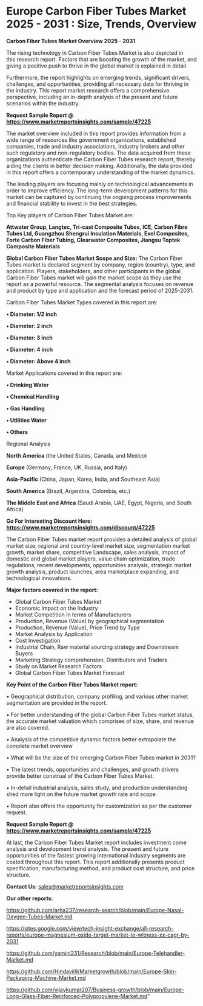 # Europe Carbon Fiber Tubes Market 2025 - 2031 : Size, Trends, Overview

<Strong> Carbon Fiber Tubes Market Overview 2025 - 2031</strong>

The rising technology in Carbon Fiber Tubes Market is also depicted in this research report. Factors that are boosting the growth of the market, and giving a positive push to thrive in the global market is explained in detail.

Furthermore, the report highlights on emerging trends, significant drivers, challenges, and opportunities, providing all necessary data for thriving in the industry. This report market research offers a comprehensive perspective, including an in-depth analysis of the present and future scenarios within the industry.

<strong>Request Sample Report @ <a href=https://www.marketreportsinsights.com/sample/47225>https://www.marketreportsinsights.com/sample/47225</a></strong>

The market overview included in this report provides information from a wide range of resources like government organizations, established companies, trade and industry associations, industry brokers and other such regulatory and non-regulatory bodies. The data acquired from these organizations authenticate the Carbon Fiber Tubes research report, thereby aiding the clients in better decision making. Additionally, the data provided in this report offers a contemporary understanding of the market dynamics.

The leading players are focusing mainly on technological advancements in order to improve efficiency. The long-term development patterns for this market can be captured by continuing the ongoing process improvements and financial stability to invest in the best strategies.

Top Key players of Carbon Fiber Tubes Market are:

<strong>Attwater Group, Langtec, Tri-cast Composite Tubes, ICE, Carbon Fibre Tubes Ltd, Guangzhou Shengrui Insulation Materials, Exel Composites, Forte Carbon Fiber Tubing, Clearwater Composites, Jiangsu Toptek Composite Materials</strong>

<strong><b>Global Carbon Fiber Tubes Market Scope and Size:</b></strong>
The Carbon Fiber Tubes market is declared segment by company, region (country), type, and application. Players, stakeholders, and other participants in the global Carbon Fiber Tubes market will gain the market scope as they use the report as a powerful resource. The segmental analysis focuses on revenue and product by type and application and the forecast period of 2025-2031.

Carbon Fiber Tubes Market Types covered in this report are:

<strong>•  Diameter: 1/2 inch

•  Diameter: 2 inch

•  Diameter: 3 inch

•  Diameter: 4 inch

•  Diameter: Above 4 inch</strong>

Market Applications covered in this report are:

<strong>•  Drinking Water

•  Chemical Handling

•  Gas Handling

•  Utilities Water

•  Others</strong> 

Regional Analysis

<strong>North America</strong> (the United States, Canada, and Mexico)

<strong>Europe</strong> (Germany, France, UK, Russia, and Italy)

<strong>Asia-Pacific</strong> (China, Japan, Korea, India, and Southeast Asia)

<strong>South America</strong> (Brazil, Argentina, Colombia, etc.)

<strong>The Middle East and Africa</strong> (Saudi Arabia, UAE, Egypt, Nigeria, and South Africa)

<strong>Go For Interesting Discount Here: <a href=https://www.marketreportsinsights.com/discount/47225>https://www.marketreportsinsights.com/discount/47225</a></strong>

The Carbon Fiber Tubes market report provides a detailed analysis of global market size, regional and country-level market size, segmentation market growth, market share, competitive Landscape, sales analysis, impact of domestic and global market players, value chain optimization, trade regulations, recent developments, opportunities analysis, strategic market growth analysis, product launches, area marketplace expanding, and technological innovations.

<strong><b>Major factors covered in the report:</b></strong>
<ul>
  <li>Global Carbon Fiber Tubes Market </li>
  <li>Economic Impact on the Industry</li>
  <li>Market Competition in terms of Manufacturers</li>
  <li>Production, Revenue (Value) by geographical segmentation</li>
  <li>Production, Revenue (Value), Price Trend by Type</li>
  <li>Market Analysis by Application</li>
  <li>Cost Investigation</li>
  <li>Industrial Chain, Raw material sourcing strategy and Downstream Buyers</li>
  <li>Marketing Strategy comprehension, Distributors and Traders</li>
  <li>Study on Market Research Factors</li>
  <li>Global Carbon Fiber Tubes Market Forecast</li>
</ul>

<strong><b>Key Point of the Carbon Fiber Tubes Market report:</b></strong>

• Geographical distribution, company profiling, and various other market segmentation are provided in the report.

• For better understanding of the global Carbon Fiber Tubes market status, the accurate market valuation which comprises of size, share, and revenue are also covered.

• Analysis of the competitive dynamic factors better extrapolate the complete market overview

• What will be the size of the emerging Carbon Fiber Tubes market in 2031?

• The latest trends, opportunities and challenges, and growth drivers provide better construal of the Carbon Fiber Tubes Market.

• In-detail industrial analysis, sales study, and production understanding shed more light on the future market growth rate and scope.

• Report also offers the opportunity for customization as per the customer request.

<strong>Request Sample Report @ <a href=https://www.marketreportsinsights.com/sample/47225>https://www.marketreportsinsights.com/sample/47225</a></strong>

At last, the Carbon Fiber Tubes Market report includes investment come analysis and development trend analysis. The present and future opportunities of the fastest growing international industry segments are coated throughout this report. This report additionally presents product specification, manufacturing method, and product cost structure, and price structure.

<strong>Contact Us:</strong>
sales@marketreportsinsights.com

<strong>Our other reports:</strong>

<a href=https://github.com/arha237/research-search/blob/main/Europe-Nasal-Oxygen-Tubes-Market.md>https://github.com/arha237/research-search/blob/main/Europe-Nasal-Oxygen-Tubes-Market.md</a>

<a href=https://sites.google.com/view/tech-insight-exchange/all-research-reports/europe-magnesium-oxide-target-market-to-witness-xx-cagr-by-2031>https://sites.google.com/view/tech-insight-exchange/all-research-reports/europe-magnesium-oxide-target-market-to-witness-xx-cagr-by-2031</a>

<a href=https://github.com/yamini231/Research/blob/main/Europe-Telehandler-Market.md>https://github.com/yamini231/Research/blob/main/Europe-Telehandler-Market.md</a>

<a href=https://github.com/Hindavii9/Marketgrowth/blob/main/Europe-Skin-Packaging-Machine-Market.md>https://github.com/Hindavii9/Marketgrowth/blob/main/Europe-Skin-Packaging-Machine-Market.md</a>

<a href=https://github.com/vijaykumar207/Business-growth/blob/main/Europe-Long-Glass-Fiber-Reinforced-Polypropylene-Market.md>https://github.com/vijaykumar207/Business-growth/blob/main/Europe-Long-Glass-Fiber-Reinforced-Polypropylene-Market.md</a>"
